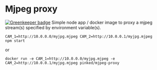 # Mjpeg proxy

[![Greenkeeper badge](https://badges.greenkeeper.io/pinked/mjpeg-proxy-server.svg)](https://greenkeeper.io/)
Simple node app / docker image to proxy a mjpeg stream(s) specified by environment variable(s).

`CAM_1=http://10.0.0.0/myjpg.mjpeg CAM_2=http://10.0.0.1/myjpg.mjpeg npm start`

or

`docker run -e CAM_1=http://10.0.0.0/myjpg.mjpeg -e CAM_2=http://10.0.0.1/myjpg.mjpeg pinked/mjpeg-proxy`
